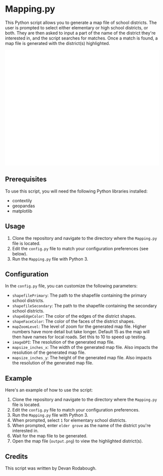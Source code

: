 # Mapping.py

This Python script allows you to generate a map file of school districts. The user is prompted to select either elementary or high school districts, or both. They are then asked to input a part of the name of the district they're interested in, and the script searches for matches. Once a match is found, a map file is generated with the district(s) highlighted.

![All Montana Districts](AllDistricts.png?raw=true "All Montana Districts")

## Prerequisites

To use this script, you will need the following Python libraries installed:

- contextily
- geopandas
- matplotlib

## Usage

1. Clone the repository and navigate to the directory where the `Mapping.py` file is located.
2. Edit the `config.py` file to match your configuration preferences (see below).
3. Run the `Mapping.py` file with Python 3. 

## Configuration

In the `config.py` file, you can customize the following parameters:

- `shapefilePrimary`: The path to the shapefile containing the primary school districts.
- `shapefileSecondary`: The path to the shapefile containing the secondary school districts.
- `shapeEdgeColor`: The color of the edges of the district shapes.
- `shapeFaceColor`: The color of the faces of the district shapes.
- `mapZoomLevel`: The level of zoom for the generated map file. Higher numbers have more detail but take longer. Default 15 as the map will then have names for local roads. Set this to 10 to speed up testing.
- `imageDPI`: The resolution of the generated map file.
- `mapsize_inches_x`: The width of the generated map file. Also impacts the resolution of the generated map file.
- `mapsize_inches_y`: The height of the generated map file. Also impacts the resolution of the generated map file.

## Example

Here's an example of how to use the script:

1. Clone the repository and navigate to the directory where the `Mapping.py` file is located.
2. Edit the `config.py` file to match your configuration preferences.
3. Run the `Mapping.py` file with Python 3.
4. When prompted, select `1` for elementary school districts.
5. When prompted, enter `elder grove` as the name of the district you're interested in.
6. Wait for the map file to be generated.
7. Open the map file (`output.png`) to view the highlighted district(s).

## Credits

This script was written by Devan Rodabough.